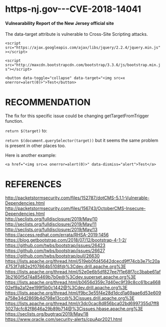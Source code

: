 # https-nj.gov---CVE-2018-14041
#### Vulnearability Report of the New Jersey official site
The data-target attribute is vulnerable to Cross-Site Scripting attacks.

`<script src="https://ajax.googleapis.com/ajax/libs/jquery/2.2.4/jquery.min.js"></script>`

`<script src="http://maxcdn.bootstrapcdn.com/bootstrap/3.3.6/js/bootstrap.min.js"></script>`

`<button data-toggle="collapse" data-target="<img src=x onerror=alert(0)>">Test</button> `

# RECOMMENDATION
The fix for this specific issue could be changing getTargetFromTrigger function.

`return $(target)`
to:

`return $(document.querySelector(target))`
but it seems the same problem is present in other places too.

Here is another example:

`<a href="<img src=x onerror=alert(0)>" data-dismiss="alert">Test</a>`
# REFERENCES
http://packetstormsecurity.com/files/152787/dotCMS-5.1.1-Vulnerable-Dependencies.html	
http://packetstormsecurity.com/files/156743/OctoberCMS-Insecure-Dependencies.html	
http://seclists.org/fulldisclosure/2019/May/10	
http://seclists.org/fulldisclosure/2019/May/11	
http://seclists.org/fulldisclosure/2019/May/13	
https://access.redhat.com/errata/RHSA-2019:1456	
https://blog.getbootstrap.com/2018/07/12/bootstrap-4-1-2/	 
https://github.com/twbs/bootstrap/issues/26423	
https://github.com/twbs/bootstrap/issues/26627	
https://github.com/twbs/bootstrap/pull/26630	 
https://lists.apache.org/thread.html/519eb0fd45642dcecd9ff74cb3e71c20a4753f7d82e2f07864b5108f@%3Cdev.drill.apache.org%3E	
https://lists.apache.org/thread.html/52e0e6b5df827ee7f1e68f7cc3babe61af3b2160f5d74a85469b7b0e@%3Cdev.superset.apache.org%3E	
https://lists.apache.org/thread.html/b0656d359c7d40ec9f39c8cc61bca66802ef9a2a12ee199f5b0c1442@%3Cdev.drill.apache.org%3E	
https://lists.apache.org/thread.html/f9bc3e55f4e28d1dcd1a69aae6d53e609a758e34d2869b4d798e13cc@%3Cissues.drill.apache.org%3E	
https://lists.apache.org/thread.html/r3dc0cac8d856bca02bd6997355d7ff83027dcfc82f8646a29b89b714@%3Cissues.hbase.apache.org%3E	
https://seclists.org/bugtraq/2019/May/18	
https://www.oracle.com/security-alerts/cpuApr2021.html
